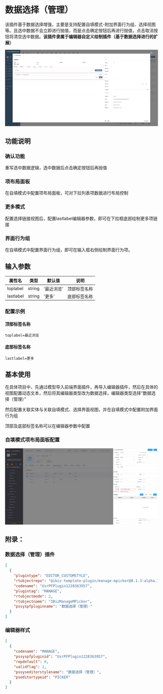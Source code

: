 # 数据选择（管理）

该插件基于数据选择增强，主要是支持配置自填模式-附加界面行为组、选择视图等。且选中数据不会立即进行抛值，而是点击确定按钮后再进行抛值，点击取消按钮将清空选中数据。**该插件隶属于编辑器自定义绘制插件（基于数据选择进行的扩展）**

![image](./public/assets/images/scene.png)

## 功能说明

### 确认功能

重写选中数据逻辑，选中数据后点击确定按钮后再抛值

### 项布局面板

在自填模式中配置项布局面板，可对下拉列表项数据进行布局控制

### 更多模式

配置选择链接视图后，配置lastlabel编辑器参数，即可在下拉框底部绘制更多项链接

### 界面行为组

在自填模式中配置界面行为组，即可在输入框右侧绘制界面行为项。


## 输入参数

| 属性名      | 类型      | 默认值     | 说明         |
| ---------- | --------- | --------- | ------------ |
| toplabel   | string    | '最近浏览' | 顶部标签名称 |
| lastlabel  | string    | '更多'     | 底部标签名称  |

### 配置示例

#### 顶部标签名称

```
toplabel=最近浏览
```

#### 底部标签名称

```
lastlabel=更多
```


## 基本使用

在具体项目中，先通过模型导入前端界面插件，再导入编辑器插件，然后在具体的视图配置动态文本，然后将其编辑器类型改为数据选择，编辑器类型选择“数据选择（管理）”

然后配置关联实体与关联自填模式、选择界面视图，并在自填模式中配置附加界面行为组

顶部及底部标签名称可以在编辑器参数中配置

### 自填模式项布局面板配置

![image](./public/assets/images/itemlayoutpanel.png)


## 附录：

### 数据选择（管理）插件

```json
[
  {
    "plugintype": "EDITOR_CUSTOMSTYLE",
    "rtobjectrepo": "@ibiz-template-plugin/manage-mpicker@0.1.3-alpha.16",
    "codename": "UsrPFPlugin1228363957",
    "plugintag": "MANAGE",
    "rtobjectmode": 2,
    "rtobjectname": "IBizManageMPicker",
    "pssyspfpluginname": "数据选择（管理）"
  }
]
```

### 编辑器样式

```json
[
  {
    "codename": "MANAGE",
    "pssyspfpluginid": "UsrPFPlugin1228363957",
    "repdefault": 0,
    "validflag": 1,
    "pssyseditorstylename": "数据选择（管理）",
    "pseditortypeid": "PICKER"
  }
]
```
